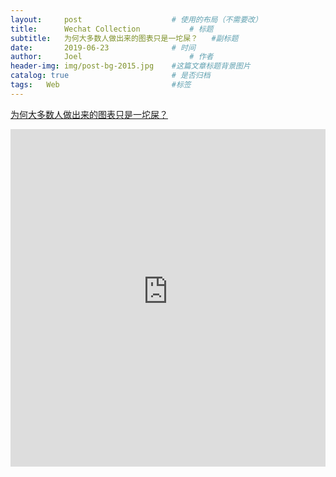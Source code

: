 ```yaml
---
layout:     post   				    # 使用的布局（不需要改）
title:      Wechat Collection			# 标题 
subtitle:   为何大多数人做出来的图表只是一坨屎？   #副标题
date:       2019-06-23 				# 时间
author:     Joel 						# 作者
header-img: img/post-bg-2015.jpg 	#这篇文章标题背景图片
catalog: true 						# 是否归档
tags:	Web							#标签
---
```

<a href="https://mp.weixin.qq.com/s?__biz=MjM5MTAwNTIyMA==&mid=203560048&idx=1&sn=f9a9b18f9ce05957e8c45714018bd416&chksm=2f6a9b3b181d122d1d80d9852830d431c98ba50ba415680f1aab1e84fe16997e3ab18a99c58e&mpshare=1&scene=1&srcid=0623LnUpzy9yqHOLzwZ9lGsA&pass_ticket=tB08wSX9ENKcHH%2BbxYTJ8vLvzOyEuZ4v%2FmSF8VnlR69XQGlEHrBPX23zOl6VwBg1#rd">为何大多数人做出来的图表只是一坨屎？ </a>

<embed width="100%" height="540px" name="plugin" id="plugin" src="https://raw.githubusercontent.com/JoelPub/joelpub.github.io/master/img/blog/5.pdf" type="application/pdf" internalinstanceid="9">
